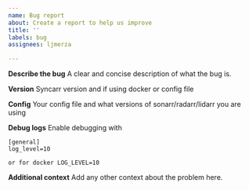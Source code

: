 ```yaml
---
name: Bug report
about: Create a report to help us improve
title: ''
labels: bug
assignees: ljmerza

---
```


**Describe the bug**
A clear and concise description of what the bug is.

**Version**
Syncarr version and if using docker or config file

**Config**
Your config file and what versions of sonarr/radarr/lidarr you are using

**Debug logs**
Enable debugging with 
```int
[general]
log_level=10

or for docker LOG_LEVEL=10
```

**Additional context**
Add any other context about the problem here.
